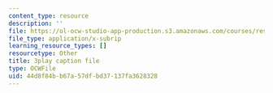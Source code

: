 ```yaml
---
content_type: resource
description: ''
file: https://ol-ocw-studio-app-production.s3.amazonaws.com/courses/res-9-003-brains-minds-and-machines-summer-course-summer-2015/44d8f84bb67a57dfbd37137fa3628328_lv3kGg-eRa0.vtt
file_type: application/x-subrip
learning_resource_types: []
resourcetype: Other
title: 3play caption file
type: OCWFile
uid: 44d8f84b-b67a-57df-bd37-137fa3628328
---
```

